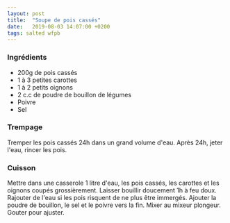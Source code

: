 ```yaml
---
layout: post
title:  "Soupe de pois cassés"
date:   2019-08-03 14:07:00 +0200
tags: salted wfpb
---
```


### Ingrédients

* 200g de pois cassés
* 1 à 3 petites carottes
* 1 à 2 petits oignons
* 2 c.c de poudre de bouillon de légumes
* Poivre
* Sel

### Trempage

Tremper les pois cassés 24h dans un grand volume d'eau. Après 24h, jeter l'eau, rincer les pois.

### Cuisson

Mettre dans une casserole 1 litre d'eau, les pois cassés, les carottes et les oignons coupés grossièrement.
Laisser bouillir doucement 1h à feu doux. Rajouter de l'eau si les pois risquent de ne plus être immergés.
Ajouter la poudre de bouillon, le sel et le poivre vers la fin.
Mixer au mixeur plongeur.
Gouter pour ajuster.
